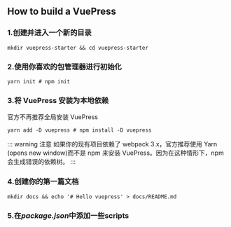 ## How to build a VuePress

### 1.创建并进入一个新的目录
```shell
mkdir vuepress-starter && cd vuepress-starter
```

### 2.使用你喜欢的包管理器进行初始化
```shell
yarn init # npm init
```

### 3.将 VuePress 安装为本地依赖
官方不再推荐全局安装 VuePress
```shell
yarn add -D vuepress # npm install -D vuepress
```
::: warning 注意
如果你的现有项目依赖了 webpack 3.x，官方推荐使用 Yarn (opens new window)而不是 npm 来安装 VuePress。因为在这种情形下，npm 会生成错误的依赖树。
:::

### 4.创建你的第一篇文档
```shell
mkdir docs && echo '# Hello vuepress' > docs/README.md
```

### 5.在*package.json*中添加一些scripts